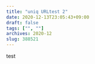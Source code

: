 ```yaml
---
title: "uniq URLtest 2"
date: 2020-12-13T23:05:43+09:00
draft: false
tags: ["", ""]
archives: 2020-12
slug: 388521
---
```


test